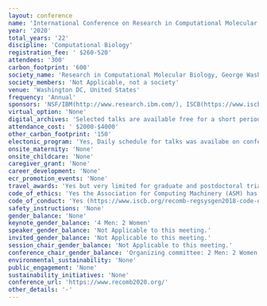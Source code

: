 ```yaml
---
layout: conference 
name: 'International Conference on Research in Computational Molecular Biology (RECOMB)'
year: '2020'
total_years: '22'
discipline: 'Computational Biology'
registration_fee: ' $260-520'
attendees: '300'
carbon_footprint: '600'
society_name: 'Research in Computational Molecular Biology, George Washington University in partnership with Cell systems'
society_members: 'Not Applicable, not a society'
venue: 'Washington DC, United States'
frequency: 'Annual'
sponsors: 'NSF/IBM(http://www.research.ibm.com/), ISCB(https://www.iscb.org/), Akamai(https://www.akamai.com/), Natera(https://www.natera.com/), Journal of Computational Biology(https://home.liebertpub.com/publications/journal-of-computational-biology/31//overview), Springer(https://www.springer.com/gp), Computationa (MDPI)(https://www.mdpi.com/journal/computation), The George Washington University(https://www.gwu.edu/), Computational Biology Institute(https://cbi.gwu.edu/)'
virtual_option: 'None'
digital_archives: 'Selected talks are available free for a short period of time only archived: Free access to RECOMB proceedings is provided from April 29 until May 29 courtesy of Springer. Slides were only available from two panel sessions, and a good number are archived on You Tube: https://www.youtube.com/playlist?list=PLmX8XnLr6zeHQHVQMgJf4Hz74Y3U4aL3V'
attendance_cost: ' $2000-$4000'
other_carbon_footprint: '150'
electonic_program: 'Yes, Daily schedule for talks was availabe on conference website, Mobile App and .pdf program booklet was also available online.'
onsite_maternity: 'None'
onsite_childcare: 'None'
caregiver_grant: 'None'
career_development: 'None'
ecr_promotion_events: 'None'
travel_awards: 'Yes but very limited for graduate and postdoctoral trianees. RECOMB awarded student travel fellowships with preference for accepted paper authors, 6 were awarded by ISCB and 15 were awarded by NSF.'
code_of_ethics: 'Yes the Association for Computing Machinery (ASM) has one: (https://www.acm.org/code-of-ethics)'
code_of_conduct: 'Yes (https://www.iscb.org/recomb-regsysgen2018-code-of-conduct)'
safety_instructions: 'None'
gender_balance: 'None'
keynote_gender_balance: '4 Men: 2 Women'
speaker_gender_balance: 'Not Applicable to this meeting.'
invited_gender_balance: 'Not Applicable to this meeting.'
session_chair_gender_balance: 'Not Applicable to this meeting.'
conference_chair_gender_balance: 'Organizing committee: 2 Men: 2 Women, Program committee: Men: Women'
environmental_sustainability: 'None'
public_engagement: 'None'
sustainability_initiatives: 'None'
conference_url: 'https://www.recomb2020.org/'
other_details: '-'
---
```

